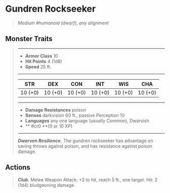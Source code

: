 # Gundren Rockseeker
>*Medium #humanoid (dwarf), any alignment*
## Monster Traits
>___
>- **Armor Class** 10
>- **Hit Points** 4 (1d8)
>- **Speed** 25 ft. 
>___
>|STR|DEX|CON|INT|WIS|CHA|
>|:---:|:---:|:---:|:---:|:---:|:---:|
>|10 (+0)|10 (+0)|10 (+0)|10 (+0)|10 (+0)|10 (+0)|
>___
>- **Damage Resistances** poison
>- **Senses** darkvision 60 ft., passive Perception 10
>- **Languages** any one language (usually Common), Dwarvish
>- ** #cr0 **(0 or 10 XP)
>___
>***Dwarven Resilience.*** The gundren rockseeker has advantage on saving throws against poison, and has resistance against poison damage.  
>
## Actions
>***Club.*** Melee Weapon Attack: +2 to hit, reach 5 ft., one target. Hit: 2 (1d4) bludgeoning damage.